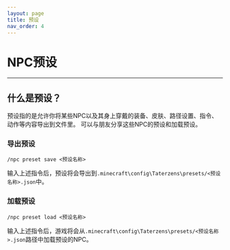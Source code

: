 ```yaml
---
layout: page
title: 预设
nav_order: 4
---
```


# NPC预设

---


## 什么是预设？

预设指的是允许你将某些NPC以及其身上穿戴的装备、皮肤、路径设置、指令、动作等内容导出到文件里。
可以与朋友分享这些NPC的预设和加载预设。

### 导出预设
```
/npc preset save <预设名称>
```
输入上述指令后，预设将会导出到`.minecraft\config\Taterzens\presets/<预设名称>.json`中。

### 加载预设
```
/npc preset load <预设名称>
```
输入上述指令后，游戏将会从`.minecraft\config\Taterzens\presets/<预设名称>.json`路径中加载预设的NPC。

